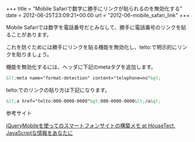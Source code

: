 +++
title = "Mobile Safariで数字に勝手にリンクが貼られるのを無効化する"
date = 2012-06-25T23:09:21+00:00
url = "2012-06-mobile_safari_link"
+++

Mobile Safariでは数字を電話番号だとみなして、勝手に電話番号のリンクを貼ることがあります。

これを防ぐためには勝手にリンクを貼る機能を無効化し、telto:で明示的にリンクを貼りましょう。

機能を無効化するには、ヘッダに下記のmetaタグを追加します。

```html
&lt;meta name="format-detection" content="telephone=no"&gt;
```

telto:でのリンクの貼り方は下記になります。

```html
&lt;a href="telto:000-0000-0000"&gt;000-0000-0000&lt;/a&gt;
```

参考サイト

<a title="jQueryMobileを使ってのスマートフォンサイトの構築メモ at HouseTect, JavaScriptな情報をあなたに" href="http://hisasann.com/housetect/2011/02/jquerymobile.html" target="_blank">jQueryMobileを使ってのスマートフォンサイトの構築メモ at HouseTect, JavaScriptな情報をあなたに</a>